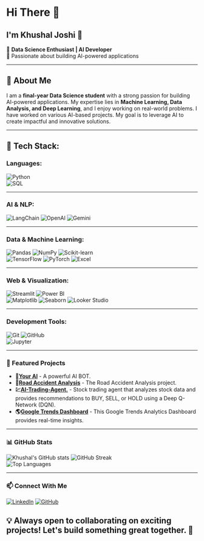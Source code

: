 # Hi There 👋

## I'm Khushal Joshi 👋  
🔹 **Data Science Enthusiast | AI Developer**  
🔹 Passionate about building AI-powered applications  

--- 

## 📝 About Me  
I am a **final-year Data Science student** with a strong passion for building AI-powered applications. My expertise lies in **Machine Learning, Data Analysis, and Deep Learning**, and I enjoy working on real-world problems. I have worked on various AI-based projects. My goal is to leverage AI to create impactful and innovative solutions.  

---

## 🔧 Tech Stack:

### **Languages:**
![Python](https://img.shields.io/badge/Python-3776AB?style=for-the-badge&logo=python&logoColor=white)  
![SQL](https://img.shields.io/badge/SQL-4479A1?style=for-the-badge&logo=mysql&logoColor=white)

---
### **AI & NLP:**
![LangChain](https://img.shields.io/badge/LangChain-000000?style=for-the-badge&logo=langchain&logoColor=white)    ![OpenAI](https://img.shields.io/badge/OpenAI-412991?style=for-the-badge&logo=openai&logoColor=white)  ![Gemini](https://img.shields.io/badge/Gemini-4285F4?style=for-the-badge&logo=google&logoColor=white)  

---
### **Data & Machine Learning:**
![Pandas](https://img.shields.io/badge/Pandas-150458?style=for-the-badge&logo=pandas&logoColor=white) ![NumPy](https://img.shields.io/badge/NumPy-013243?style=for-the-badge&logo=numpy&logoColor=white) ![Scikit-learn](https://img.shields.io/badge/Scikit--Learn-F7931E?style=for-the-badge&logo=scikit-learn&logoColor=white)   
![TensorFlow](https://img.shields.io/badge/TensorFlow-FF6F00?style=for-the-badge&logo=tensorflow&logoColor=white) 
![PyTorch](https://img.shields.io/badge/PyTorch-EE4C2C?style=for-the-badge&logo=pytorch&logoColor=white) ![Excel](https://img.shields.io/badge/Excel-217346?style=for-the-badge&logo=microsoft-excel&logoColor=black)  


--- 

### **Web & Visualization:**
![Streamlit](https://img.shields.io/badge/Streamlit-FF4B4B?style=for-the-badge&logo=streamlit&logoColor=white)  ![Power BI](https://img.shields.io/badge/Power%20BI-F2C811?style=for-the-badge&logo=power-bi&logoColor=black)  
![Matplotlib](https://img.shields.io/badge/Matplotlib-11557C?style=for-the-badge&logo=matplotlib&logoColor=white)  ![Seaborn](https://img.shields.io/badge/Seaborn-008080?style=for-the-badge&logo=python&logoColor=white)  ![Looker Studio](https://img.shields.io/badge/Looker%20Studio-4285F4?style=for-the-badge&logo=google&logoColor=white) 

---
### Development Tools:
![Git](https://img.shields.io/badge/Git-F05032?style=for-the-badge&logo=git&logoColor=white)  ![GitHub](https://img.shields.io/badge/GitHub-181717?style=for-the-badge&logo=github&logoColor=white)  
![Jupyter](https://img.shields.io/badge/Jupyter-F37626?style=for-the-badge&logo=jupyter&logoColor=white)  

---




### 📌 Featured Projects  
- **🤖[Your AI](https://github.com/khushal728/AI-Bot)** - A powerful AI BOT.  
- **🚙[Road Accident Analysis](https://github.com/khushal728/Road-Accident-Analysis)** - The Road Accident Analysis project.  
- **💹[AI-Trading-Agent.](https://github.com/khushal728/AI-Trading-Agent.)** - Stock trading agent that analyzes stock data and provides recommendations to BUY, SELL, or HOLD using a Deep Q-Network (DQN).  
- **🌎[Google Trends Dashboard](https://github.com/khushal728/Google_Trends_Dashboard)** -  This Google Trends Analytics Dashboard provides real-time insights.   
---

### 📊 GitHub Stats  
![Khushal's GitHub stats](https://github-readme-stats.vercel.app/api?username=khushal728&show_icons=true&theme=radical) ![GitHub Streak](https://github-readme-streak-stats.herokuapp.com/?user=khushal728&theme=radical)  
![Top Languages](https://github-readme-stats.vercel.app/api/top-langs/?username=khushal728&layout=compact&theme=radical) 

---

### 📫 Connect With Me  
[![LinkedIn](https://img.shields.io/badge/LinkedIn-0A66C2?style=for-the-badge&logo=linkedin&logoColor=white)](https://www.linkedin.com/in/khushal-joshi728/)
[![GitHub](https://img.shields.io/badge/GitHub-181717?style=for-the-badge&logo=github&logoColor=white)](https://github.com/khushal728)

## 💡 Always open to collaborating on exciting projects! Let's build something great together. 🚀

<!--
**khushal728/Khushal728** is a ✨ _special_ ✨ repository because its `README.md` (this file) appears on your GitHub profile.

Here are some ideas to get you started:

- 🔭 I’m currently working on ...
- 🌱 I’m currently learning ...
- 👯 I’m looking to collaborate on ...
- 🤔 I’m looking for help with ...
- 💬 Ask me about ...
- 📫 How to reach me: ...
- 😄 Pronouns: ...
- ⚡ Fun fact: ...
-->
